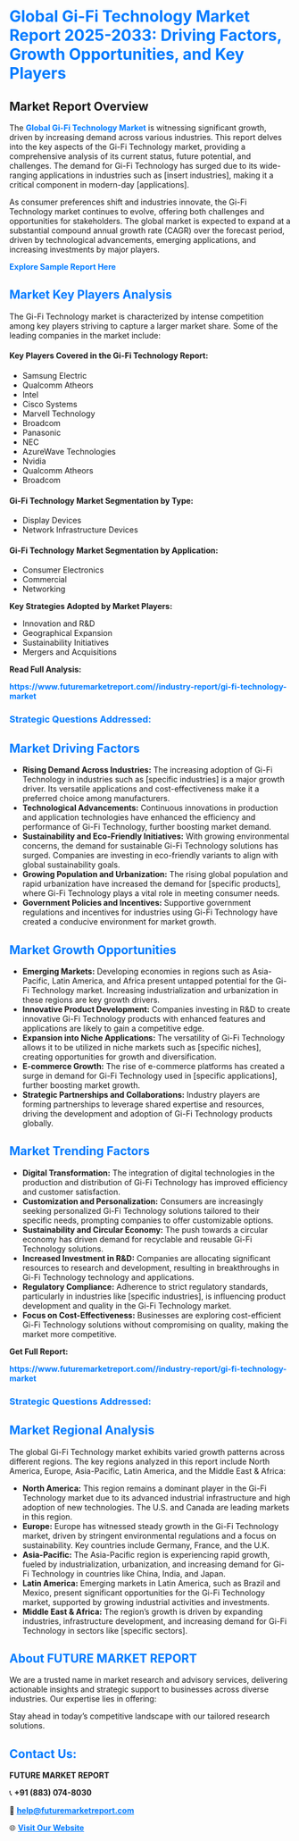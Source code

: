 <h1 style="color: #007BFF;">Global Gi-Fi Technology Market Report 2025-2033: Driving Factors, Growth Opportunities, and Key Players</h1>

<section id="overview">
<h2>Market Report Overview</h2>
<p>The <a href="https://www.futuremarketreport.com//industry-report/gi-fi-technology-market" style="color: #007BFF; text-decoration: none;"><strong>Global Gi-Fi Technology Market</strong></a> is witnessing significant growth, driven by increasing demand across various industries. This report delves into the key aspects of the Gi-Fi Technology market, providing a comprehensive analysis of its current status, future potential, and challenges. The demand for Gi-Fi Technology has surged due to its wide-ranging applications in industries such as [insert industries], making it a critical component in modern-day [applications].</p>
<p>As consumer preferences shift and industries innovate, the Gi-Fi Technology market continues to evolve, offering both challenges and opportunities for stakeholders. The global market is expected to expand at a substantial compound annual growth rate (CAGR) over the forecast period, driven by technological advancements, emerging applications, and increasing investments by major players.</p>
</section>

<section id="overview">
<p><a href="https://www.futuremarketreport.com//request-sample/reportId=61734" style="color: #007BFF; text-decoration: none;"><strong>Explore Sample Report Here</strong></a></p>
</section>

<section id="key-players">
<h2 style="color: #007BFF;">Market Key Players Analysis</h2>
<p>The Gi-Fi Technology market is characterized by intense competition among key players striving to capture a larger market share. Some of the leading companies in the market include:</p>
<h4>Key Players Covered in the Gi-Fi Technology Report:</h4>
<ul><li>Samsung Electric</li><li>Qualcomm Atheors</li><li>Intel</li><li>Cisco Systems</li><li>Marvell Technology</li><li>Broadcom</li><li>Panasonic</li><li>NEC</li><li>AzureWave Technologies</li><li>Nvidia</li><li>Qualcomm Atheors</li><li>Broadcom</li></ul>
<h4>Gi-Fi Technology Market Segmentation by Type:</h4>
<ul><li>Display Devices</li><li>Network Infrastructure Devices</li></ul>

<h4>Gi-Fi Technology Market Segmentation by Application:</h4>
<ul><li>Consumer Electronics</li><li>Commercial</li><li>Networking</li></ul>
<p><strong>Key Strategies Adopted by Market Players:</strong></p>
<ul>
<li>Innovation and R&D</li>
<li>Geographical Expansion</li>
<li>Sustainability Initiatives</li>
<li>Mergers and Acquisitions</li>
</ul>
</section>

<section>
<p><strong>Read Full Analysis: </strong></p><a href="https://www.futuremarketreport.com//industry-report/gi-fi-technology-market" style="color: #007BFF; text-decoration: none;"><strong>https://www.futuremarketreport.com//industry-report/gi-fi-technology-market</strong></a>
<h3 style="color: #007BFF;">Strategic Questions Addressed:</h3>
</section>

<section id="driving-factors">
<h2 style="color: #007BFF;">Market Driving Factors</h2>
<ul>
<li><strong>Rising Demand Across Industries:</strong> The increasing adoption of Gi-Fi Technology in industries such as [specific industries] is a major growth driver. Its versatile applications and cost-effectiveness make it a preferred choice among manufacturers.</li>
<li><strong>Technological Advancements:</strong> Continuous innovations in production and application technologies have enhanced the efficiency and performance of Gi-Fi Technology, further boosting market demand.</li>
<li><strong>Sustainability and Eco-Friendly Initiatives:</strong> With growing environmental concerns, the demand for sustainable Gi-Fi Technology solutions has surged. Companies are investing in eco-friendly variants to align with global sustainability goals.</li>
<li><strong>Growing Population and Urbanization:</strong> The rising global population and rapid urbanization have increased the demand for [specific products], where Gi-Fi Technology plays a vital role in meeting consumer needs.</li>
<li><strong>Government Policies and Incentives:</strong> Supportive government regulations and incentives for industries using Gi-Fi Technology have created a conducive environment for market growth.</li>
</ul>
</section>

<section id="growth-opportunities">
<h2 style="color: #007BFF;">Market Growth Opportunities</h2>
<ul>
<li><strong>Emerging Markets:</strong> Developing economies in regions such as Asia-Pacific, Latin America, and Africa present untapped potential for the Gi-Fi Technology market. Increasing industrialization and urbanization in these regions are key growth drivers.</li>
<li><strong>Innovative Product Development:</strong> Companies investing in R&D to create innovative Gi-Fi Technology products with enhanced features and applications are likely to gain a competitive edge.</li>
<li><strong>Expansion into Niche Applications:</strong> The versatility of Gi-Fi Technology allows it to be utilized in niche markets such as [specific niches], creating opportunities for growth and diversification.</li>
<li><strong>E-commerce Growth:</strong> The rise of e-commerce platforms has created a surge in demand for Gi-Fi Technology used in [specific applications], further boosting market growth.</li>
<li><strong>Strategic Partnerships and Collaborations:</strong> Industry players are forming partnerships to leverage shared expertise and resources, driving the development and adoption of Gi-Fi Technology products globally.</li>
</ul>
</section>

<section id="trending-factors">
<h2 style="color: #007BFF;">Market Trending Factors</h2>
<ul>
<li><strong>Digital Transformation:</strong> The integration of digital technologies in the production and distribution of Gi-Fi Technology has improved efficiency and customer satisfaction.</li>
<li><strong>Customization and Personalization:</strong> Consumers are increasingly seeking personalized Gi-Fi Technology solutions tailored to their specific needs, prompting companies to offer customizable options.</li>
<li><strong>Sustainability and Circular Economy:</strong> The push towards a circular economy has driven demand for recyclable and reusable Gi-Fi Technology solutions.</li>
<li><strong>Increased Investment in R&D:</strong> Companies are allocating significant resources to research and development, resulting in breakthroughs in Gi-Fi Technology technology and applications.</li>
<li><strong>Regulatory Compliance:</strong> Adherence to strict regulatory standards, particularly in industries like [specific industries], is influencing product development and quality in the Gi-Fi Technology market.</li>
<li><strong>Focus on Cost-Effectiveness:</strong> Businesses are exploring cost-efficient Gi-Fi Technology solutions without compromising on quality, making the market more competitive.</li>
</ul>
</section>

<section>
<p><strong>Get Full Report: </strong></p><a href="https://www.futuremarketreport.com//industry-report/gi-fi-technology-market" style="color: #007BFF; text-decoration: none;"><strong>https://www.futuremarketreport.com//industry-report/gi-fi-technology-market</strong></a>
<h3 style="color: #007BFF;">Strategic Questions Addressed:</h3>
</section>


<section id="regional-analysis">
<h2 style="color: #007BFF;">Market Regional Analysis</h2>
<p>The global Gi-Fi Technology market exhibits varied growth patterns across different regions. The key regions analyzed in this report include North America, Europe, Asia-Pacific, Latin America, and the Middle East & Africa:</p>
<ul>
<li><strong>North America:</strong> This region remains a dominant player in the Gi-Fi Technology market due to its advanced industrial infrastructure and high adoption of new technologies. The U.S. and Canada are leading markets in this region.</li>
<li><strong>Europe:</strong> Europe has witnessed steady growth in the Gi-Fi Technology market, driven by stringent environmental regulations and a focus on sustainability. Key countries include Germany, France, and the U.K.</li>
<li><strong>Asia-Pacific:</strong> The Asia-Pacific region is experiencing rapid growth, fueled by industrialization, urbanization, and increasing demand for Gi-Fi Technology in countries like China, India, and Japan.</li>
<li><strong>Latin America:</strong> Emerging markets in Latin America, such as Brazil and Mexico, present significant opportunities for the Gi-Fi Technology market, supported by growing industrial activities and investments.</li>
<li><strong>Middle East & Africa:</strong> The region’s growth is driven by expanding industries, infrastructure development, and increasing demand for Gi-Fi Technology in sectors like [specific sectors].</li>
</ul>
</section>

<footer>
<h2 style="color: #007BFF;">About FUTURE MARKET REPORT</h2>
<p>We are a trusted name in market research and advisory services, delivering actionable insights and strategic support to businesses across diverse industries. Our expertise lies in offering:</p>

<p>Stay ahead in today’s competitive landscape with our tailored research solutions.</p>

<h2 style="color: #007BFF;">Contact Us:</h2>
<p><strong>FUTURE MARKET REPORT</strong></p>
<p>📞 <strong>+91 (883) 074-8030</strong></p>
<p>📧 <strong><a href="mailto:help@futuremarketreport.com" style="color: #007BFF;">help@futuremarketreport.com</a></strong></p>
<p>🌐 <strong><a href="https://www.futuremarketreport.com/" style="color: #007BFF;">Visit Our Website</a></strong></p>
</footer>